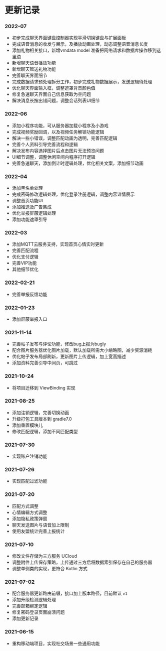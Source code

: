 更新记录
======

### 2022-07
- 初步完成聊天界面键盘控制器实现平滑切换键盘与扩展面板
- 完成语音消息的收发与展示，及播放动画处理，动态调整语音消息长度
- 添加礼物相关接口，新增vmdata model 准备把网络请求和数据库操作移到这里边
- 新增聊天语音播放功能 
- 新增聊天赠送礼物功能 
- 完善聊天界面细节 
- 完成数据请求预处理拆分工作，初步完成礼物数据展示，发送逻辑待处理
- 优化聊天界面输入框，调整遮罩背景颜色值
- 修复急速聊天界面自己信息获取为空问题
- 解决消息长按出错问题，调整会话列表UI细节

### 2022-06
- 添加小程序功能，可从服务器加载小程序及小游戏
- 完成视频奖励回调，以及视频任务解锁功能逻辑
- 解决一些小错误，调整匹配动画为透明，完善匹配逻辑
- 完善个人资料引导完善流程和逻辑
- 解决发布内容选择图片后点击图片无法预览问题
- UI细节调整，调整休闲空间内程序打开逻辑
- 完善急速聊天，添加倒计时逻辑处理，优化相关文案，添加细节动画

### 2022-04
- 添加黑名单处理
- 完成密码修改逻辑处理，优化登录注册逻辑，调整内容详情展示
- 调整首页功能UI
- 添加推送及广告集成
- 优化举报屏蔽逻辑处理
- 添加功能遮罩引导

### 2022-03
- 添加MQTT云服务支持，实现首页心情实时更新
- 完善匹配流程
- 优化支付逻辑
- 完善VIP功能
- 其他细节优化


### 2022-02-21
- 完善举报反馈功能

### 2022-01-23
- 添加屏蔽举报入口

### 2021-11-14
- 完善帖子发布与评论功能，修改bug上报为bugly
- 配合图片服务器优化图片加载，默认加载所需大小缩略图，减少资源消耗
- 优化帖子发布局部刷新，更新图片上传逻辑，加上宽高描述
- 添加资料完善引导中间页，可跳过

### 2021-10-24
- 将项目迁移到 ViewBinding 实现

### 2021-08-25
- 添加注销逻辑，完善切换动画
- 升级打包工具版本到 gradle7.0
- 添加重置模块儿
- 修改匹配逻辑，添加不同匹配类型

### 2021-07-30
- 实现账户注销功能

### 2021-07-26
- 实现匹配过滤功能

### 2021-07-20
- 匹配方式调整
- 心情编辑方式调整
- 添加隐私政策弹窗
- 聊天发送图片与语音加上限制
- 使用友盟统计完善上报统计

### 2021-07-10
- 修改文件存储为三方服务 UCloud
- 调整附件上传保存策略，上传通过三方后将数据索引保存在自己的服务器
- 调整单例类的实现，更符合 Kotlin 方式

### 2021-07-02
- 配合服务器更新路由前缀，接口加上版本路径，目前默认 `v1`
- 添加升级检测逻辑处理
- 完善邮箱绑定逻辑
- 修复密码登录页面崩溃问题
- 添加更新记录

### 2021-06-15
- 重构移动端项目，实现社交场景一些通用功能